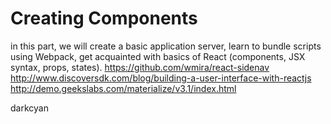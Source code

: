 Creating Components
===================
in this part, we will create a basic application server, learn to bundle scripts using Webpack, get acquainted with basics of React (components, JSX syntax, props, states).
https://github.com/wmira/react-sidenav
http://www.discoversdk.com/blog/building-a-user-interface-with-reactjs
http://demo.geekslabs.com/materialize/v3.1/index.html

darkcyan
